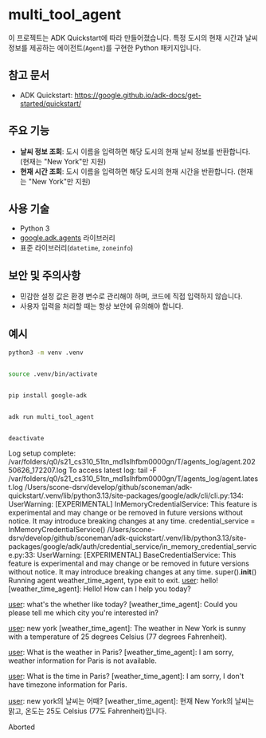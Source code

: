 
# multi_tool_agent

이 프로젝트는 ADK Quickstart에 따라 만들어졌습니다.
특정 도시의 현재 시간과 날씨 정보를 제공하는 에이전트(`Agent`)를 구현한 Python 패키지입니다.

## 참고 문서

- ADK Quickstart: https://google.github.io/adk-docs/get-started/quickstart/

## 주요 기능

- **날씨 정보 조회**: 도시 이름을 입력하면 해당 도시의 현재 날씨 정보를 반환합니다. (현재는 "New York"만 지원)
- **현재 시간 조회**: 도시 이름을 입력하면 해당 도시의 현재 시간을 반환합니다. (현재는 "New York"만 지원)

## 사용 기술

- Python 3
- [google.adk.agents](https://github.com/google/adk) 라이브러리
- 표준 라이브러리(`datetime`, `zoneinfo`)

## 보안 및 주의사항

- 민감한 설정 값은 환경 변수로 관리해야 하며, 코드에 직접 입력하지 않습니다.
- 사용자 입력을 처리할 때는 항상 보안에 유의해야 합니다.

## 예시

```sh
python3 -m venv .venv


source .venv/bin/activate


pip install google-adk


adk run multi_tool_agent


deactivate
```

Log setup complete: /var/folders/q0/s21_cs310_51tn_md1slhfbm0000gn/T/agents_log/agent.20250626_172207.log
To access latest log: tail -F /var/folders/q0/s21_cs310_51tn_md1slhfbm0000gn/T/agents_log/agent.latest.log
/Users/scone-dsrv/develop/github/sconeman/adk-quickstart/.venv/lib/python3.13/site-packages/google/adk/cli/cli.py:134: UserWarning: [EXPERIMENTAL] InMemoryCredentialService: This feature is experimental and may change or be removed in future versions without notice. It may introduce breaking changes at any time.
  credential_service = InMemoryCredentialService()
/Users/scone-dsrv/develop/github/sconeman/adk-quickstart/.venv/lib/python3.13/site-packages/google/adk/auth/credential_service/in_memory_credential_service.py:33: UserWarning: [EXPERIMENTAL] BaseCredentialService: This feature is experimental and may change or be removed in future versions without notice. It may introduce breaking changes at any time.
  super().__init__()
Running agent weather_time_agent, type exit to exit.
[user]: hello!
[weather_time_agent]: Hello! How can I help you today?

[user]: what's the whether like today?
[weather_time_agent]: Could you please tell me which city you're interested in?

[user]: new york
[weather_time_agent]: The weather in New York is sunny with a temperature of 25 degrees Celsius (77 degrees Fahrenheit).

[user]: What is the weather in Paris?
[weather_time_agent]: I am sorry, weather information for Paris is not available.

[user]: What is the time in Paris?
[weather_time_agent]: I am sorry, I don't have timezone information for Paris.

[user]: new york의 날씨는 어때?
[weather_time_agent]: 현재 New York의 날씨는 맑고, 온도는 25도 Celsius (77도 Fahrenheit)입니다.

[user]: ^D
Aborted
```